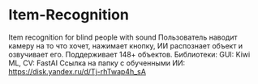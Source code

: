 # Item-Recognition
Item recognition for blind people with sound
Пользователь наводит камеру на то что хочет, нажимает кнопку, ИИ распознает объект и озвучивает его. Поддерживает 148+ объектов.
Библиотеки:
  GUI: Kiwi
  ML, CV: FastAI
Ссылка на папку с обученными ИИ: https://disk.yandex.ru/d/Tj-rhTwap4h_sA

